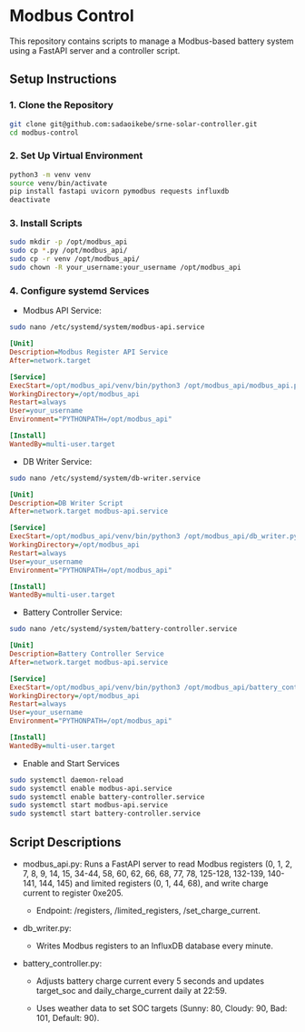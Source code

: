 # Modbus Control

This repository contains scripts to manage a Modbus-based battery system using a FastAPI server and a controller script.

## Setup Instructions

### 1. Clone the Repository
```bash
git clone git@github.com:sadaoikebe/srne-solar-controller.git
cd modbus-control
```

### 2. Set Up Virtual Environment
```bash
python3 -m venv venv
source venv/bin/activate
pip install fastapi uvicorn pymodbus requests influxdb
deactivate
```

### 3. Install Scripts
```bash
sudo mkdir -p /opt/modbus_api
sudo cp *.py /opt/modbus_api/
sudo cp -r venv /opt/modbus_api/
sudo chown -R your_username:your_username /opt/modbus_api
```

### 4. Configure systemd Services

* Modbus API Service:

```bash
sudo nano /etc/systemd/system/modbus-api.service
```

```ini
[Unit]
Description=Modbus Register API Service
After=network.target

[Service]
ExecStart=/opt/modbus_api/venv/bin/python3 /opt/modbus_api/modbus_api.py
WorkingDirectory=/opt/modbus_api
Restart=always
User=your_username
Environment="PYTHONPATH=/opt/modbus_api"

[Install]
WantedBy=multi-user.target
```

* DB Writer Service:

```bash
sudo nano /etc/systemd/system/db-writer.service
```

```ini
[Unit]
Description=DB Writer Script
After=network.target modbus-api.service

[Service]
ExecStart=/opt/modbus_api/venv/bin/python3 /opt/modbus_api/db_writer.py
WorkingDirectory=/opt/modbus_api
Restart=always
User=your_username
Environment="PYTHONPATH=/opt/modbus_api"

[Install]
WantedBy=multi-user.target
```

* Battery Controller Service:

```bash
sudo nano /etc/systemd/system/battery-controller.service
```

```ini
[Unit]
Description=Battery Controller Service
After=network.target modbus-api.service

[Service]
ExecStart=/opt/modbus_api/venv/bin/python3 /opt/modbus_api/battery_controller.py
WorkingDirectory=/opt/modbus_api
Restart=always
User=your_username
Environment="PYTHONPATH=/opt/modbus_api"

[Install]
WantedBy=multi-user.target
```

* Enable and Start Services

```bash
sudo systemctl daemon-reload
sudo systemctl enable modbus-api.service
sudo systemctl enable battery-controller.service
sudo systemctl start modbus-api.service
sudo systemctl start battery-controller.service
```

## Script Descriptions

* modbus_api.py:
  Runs a FastAPI server to read Modbus registers (0, 1, 2, 7, 8, 9, 14, 15, 34-44, 58, 60, 62, 66, 68, 77, 78, 125-128, 132-139, 140-141, 144, 145) and limited registers (0, 1, 44, 68), and write charge current to register 0xe205.

  - Endpoint: /registers, /limited_registers, /set_charge_current.

* db_writer.py:

  - Writes Modbus registers to an InfluxDB database every minute.

* battery_controller.py:

  - Adjusts battery charge current every 5 seconds and updates target_soc and daily_charge_current daily at 22:59.

  - Uses weather data to set SOC targets (Sunny: 80, Cloudy: 90, Bad: 101, Default: 90).

